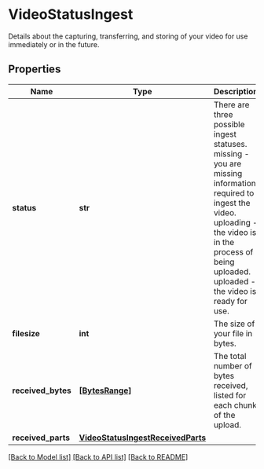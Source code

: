 # VideoStatusIngest

Details about the capturing, transferring, and storing of your video for use immediately or in the future.
## Properties
Name | Type | Description | Notes
------------ | ------------- | ------------- | -------------
**status** | **str** | There are three possible ingest statuses. missing - you are missing information required to ingest the video. uploading - the video is in the process of being uploaded. uploaded - the video is ready for use. | [optional] 
**filesize** | **int** | The size of your file in bytes. | [optional] 
**received_bytes** | [**[BytesRange]**](BytesRange.md) | The total number of bytes received, listed for each chunk of the upload. | [optional] 
**received_parts** | [**VideoStatusIngestReceivedParts**](VideoStatusIngestReceivedParts.md) |  | [optional] 

[[Back to Model list]](../README.md#documentation-for-models) [[Back to API list]](../README.md#documentation-for-api-endpoints) [[Back to README]](../README.md)


